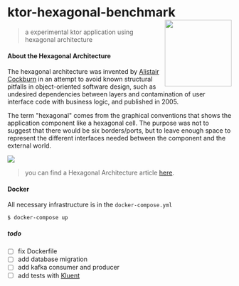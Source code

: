 # ktor-hexagonal-benchmark <img align="right" width="150" height="150" src="https://avatars1.githubusercontent.com/u/28214161?s=280&v=4">
> a experimental ktor application using hexagonal architecture

#### About the Hexagonal Architecture
The hexagonal architecture was invented by [Alistair Cockburn](https://en.wikipedia.org/wiki/Alistair_Cockburn) in an attempt to avoid known structural pitfalls in object-oriented software design, such as undesired dependencies between layers and contamination of user interface code with business logic, and published in 2005.

The term "hexagonal" comes from the graphical conventions that shows the application component like a hexagonal cell. The purpose was not to suggest that there would be six borders/ports, but to leave enough space to represent the different interfaces needed between the component and the external world.

![](https://miro.medium.com/max/1276/1*EJUMMag-_MvUP1GuDRJHEA.jpeg)

> you can find a Hexagonal Architecture article [here](https://jmgarridopaz.github.io/content/hexagonalarchitecture.html#tc1).

#### Docker
All necessary infrastructure is in the `docker-compose.yml`

``` shell
$ docker-compose up
```

##### todo
- [ ] fix Dockerfile
- [ ] add database migration
- [ ] add kafka consumer and producer
- [ ] add tests with [Kluent](https://github.com/MarkusAmshove/Kluent)

